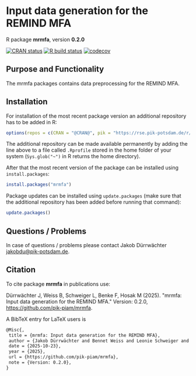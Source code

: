 # Input data generation for the REMIND MFA

R package **mrmfa**, version **0.2.0**

[![CRAN status](https://www.r-pkg.org/badges/version/mrmfa)](https://cran.r-project.org/package=mrmfa) [![R build status](https://github.com/pik-piam/mrmfa/workflows/check/badge.svg)](https://github.com/pik-piam/mrmfa/actions) [![codecov](https://codecov.io/gh/pik-piam/mrmfa/branch/master/graph/badge.svg)](https://app.codecov.io/gh/pik-piam/mrmfa) 

## Purpose and Functionality

The mrmfa packages contains data preprocessing for the REMIND MFA.


## Installation

For installation of the most recent package version an additional repository has to be added in R:

```r
options(repos = c(CRAN = "@CRAN@", pik = "https://rse.pik-potsdam.de/r/packages"))
```
The additional repository can be made available permanently by adding the line above to a file called `.Rprofile` stored in the home folder of your system (`Sys.glob("~")` in R returns the home directory).

After that the most recent version of the package can be installed using `install.packages`:

```r 
install.packages("mrmfa")
```

Package updates can be installed using `update.packages` (make sure that the additional repository has been added before running that command):

```r 
update.packages()
```

## Questions / Problems

In case of questions / problems please contact Jakob Dürrwächter <jakobdu@pik-potsdam.de>.

## Citation

To cite package **mrmfa** in publications use:

Dürrwächter J, Weiss B, Schweiger L, Benke F, Hosak M (2025). "mrmfa: Input data generation for the REMIND MFA." Version: 0.2.0, <https://github.com/pik-piam/mrmfa>.

A BibTeX entry for LaTeX users is

 ```latex
@Misc{,
  title = {mrmfa: Input data generation for the REMIND MFA},
  author = {Jakob Dürrwächter and Bennet Weiss and Leonie Schweiger and Falk Benke and Merlin Jo Hosak},
  date = {2025-10-23},
  year = {2025},
  url = {https://github.com/pik-piam/mrmfa},
  note = {Version: 0.2.0},
}
```
